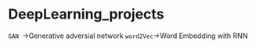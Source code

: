 # DeepLearning_projects

`GAN `->Generative adversial network 
`word2Vec`->Word Embedding with RNN

